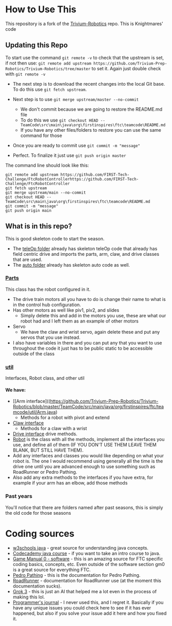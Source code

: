 # How to Use This
This repository is a fork of the [Trivium-Robotics](https://github.com/Trivium-Prep-Robotics/Trivium-Robotics/tree/master) repo. This is Knightmares' code

## Updating this Repo

To start use the command `git remote -v` to check that the upstream is set, if not then use: `git remote add upstream https://github.com/Trivium-Prep-Robotics/Trivium-Robotics/tree/master` to set it. Again just double check with `git remote -v`

- The next step is to download the recent changes into the local Git base. To do this use `git fetch upstream`.

- Next step is to use `git merge upstream/master --no-commit`
  - We don't commit because we are going to restore the README.md file
  - To do this we use `git checkout HEAD -- TeamCode\src\main\java\org\firstinspires\ftc\teamcode\README.md`
  - If you have any other files/folders to restore you can use the same command for those
- Once you are ready to commit use `git commit -m "message"`
- Perfect. To finalize it just use `git push origin master`

The command line should look like this:
```
git remote add upstream https://github.com/FIRST-Tech-Challenge/FtcRobotControllerhttps://github.com/FIRST-Tech-Challenge/FtcRobotController
git fetch upstream
git merge upstream/main --no-commit
git checkout HEAD -- TeamCode\src\main\java\org\firstinspires\ftc\teamcode\README.md
git commit -m "message"
git push origin main
```

## What is in this repo?
This is good skeleton code to start the season.

- The [teleOp folder](https://github.com/Trivium-Prep-Robotics/Trivium-Robotics/tree/master/TeamCode/src/main/java/org/firstinspires/ftc/teamcode/teleOp) already has skeleton teleOp code that already has field centric drive and imports the parts, arm, claw, and drive classes that are used.
- The [auto folder](https://github.com/Trivium-Prep-Robotics/Trivium-Robotics/tree/master/TeamCode/src/main/java/org/firstinspires/ftc/teamcode/teleOp) already has skeleton auto code as well.

### [Parts](https://github.com/Trivium-Prep-Robotics/Trivium-Robotics/blob/master/TeamCode/src/main/java/org/firstinspires/ftc/teamcode/Parts.java)
This class has the robot configured in it. 
- The drive train motors all you have to do is change their name to what is in the control hub configuration.
- Has other motors as well like piv1, piv2, and slides
  - Simply delete this and add in the motors you use, these are what our robot had and I left them as an example of other motors
- Servo
  - We have the claw and wrist servo, again delete these and put any servos that you use instead.
 - I also have variables in there and you can put any that you want to use throughout the code it just has to be public static to be accessible outside of the class
### [util](https://github.com/Trivium-Prep-Robotics/Trivium-Robotics/tree/master/TeamCode/src/main/java/org/firstinspires/ftc/teamcode/util)
Interfaces, Robot class, and other util
#### We have:
- [[Arm interface]((https://github.com/Trivium-Prep-Robotics/Trivium-Robotics/blob/master/TeamCode/src/main/java/org/firstinspires/ftc/teamcode/util/Arm.java)
  - Methods for a robot with pivot and extend
- [Claw interface](https://github.com/Trivium-Prep-Robotics/Trivium-Robotics/blob/master/TeamCode/src/main/java/org/firstinspires/ftc/teamcode/parts/Claw.java)
  - Methods for a claw with a wrist
- [Drive interface](https://github.com/Trivium-Prep-Robotics/Trivium-Robotics/blob/master/TeamCode/src/main/java/org/firstinspires/ftc/teamcode/util/Drive.java) drive methods.
- [Robot](https://github.com/Trivium-Prep-Robotics/Trivium-Robotics/blob/master/TeamCode/src/main/java/org/firstinspires/ftc/teamcode/util/Robot.java) is the class with all the methods, implement all the interfaces you use, and define all of them (IF YOU DON'T USE THEM LEAVE THEM BLANK, BUT STILL HAVE THEM).
- Add any interfaces and classes you would like depending on what your robot is. The one I would recommend using generally all the time is the drive one until you are advanced enough to use something such as RoadRunner or Pedro Pathing.
- Also add any extra methods to the interfaces if you have extra, for example if your arm has an elbow, add those methods

### Past years
You'll notice that there are folders named after past seasons, this is simply the old code for those seasons

# Coding sources
- [w3schools java](https://www.w3schools.com/java/default.asp) - great source for understanding java concepts.
- [Codecademy java course](https://www.codecademy.com/learn/learn-java) - if you want to take an intro course to java.
- [Game Manual 0 - software](https://gm0.org/en/latest/docs/software/index.html#) - this is an amazing source for FTC specific coding basics, concepts, etc. Even outside of the software section gm0 is a great source for everything FTC.
- [Pedro Pathing](https://pedropathing.com/) - this is the documentation for Pedro Pathing.
- [RoadRunner](https://rr.brott.dev/docs/v1-0/installation/) - documentation for RoadRunner use (at the moment this documentation sucks).
- [Grok 3](https://grok.com/) - this is just an AI that helped me a lot even in the process of making this lol.
- [Programmer's journal](https://docs.google.com/document/d/1O9rBL9iYiBHXd6xWO5uZ8Y3aDJPRSqbhFk_Z6YAwZxg/edit?usp=sharing) - I never used this, and I regret it. Basically if you have any unique issues you could check here to see if it has ever happened, but also if you solve your issue add it here and how you  fixed it.
